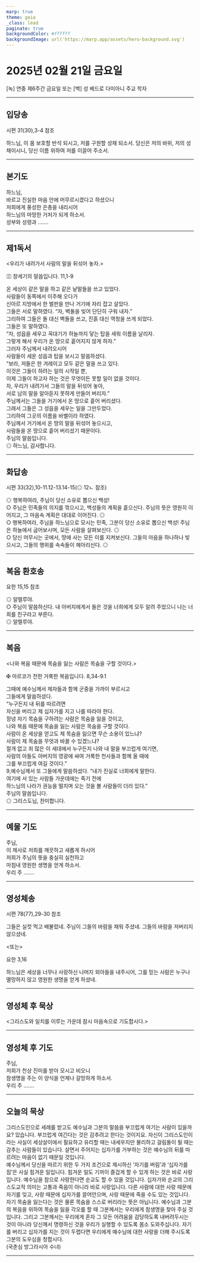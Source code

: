 ```yaml
---
marp: true
theme: gaia
_class: lead
paginate: true
backgroundColor: #ffffff
backgroundImage: url('https://marp.app/assets/hero-background.svg')
---
```


# 2025년 02월 21일 금요일

[녹] 연중 제6주간 금요일 또는 [백] 성 베드로 다미아니 주교 학자  




---

## 입당송

시편 31(30),3-4 참조

하느님, 이 몸 보호할 반석 되시고, 저를 구원할 성채 되소서. 당신은 저의 바위, 저의 성채이시니, 당신 이름 위하여 저를 이끌어 주소서.  
  


---

## 본기도

하느님,  
바르고 진실한 마음 안에 머무르시겠다고 하셨으니  
저희에게 풍성한 은총을 내리시어  
하느님의 마땅한 거처가 되게 하소서.  
성부와 성령과 …….  
  


---

## 제1독서

<우리가 내려가서 사람의 말을 뒤섞어 놓자.>

▥ 창세기의 말씀입니다. 11,1-9

온 세상이 같은 말을 하고 같은 낱말들을 쓰고 있었다.  
사람들이 동쪽에서 이주해 오다가  
신아르 지방에서 한 벌판을 만나 거기에 자리 잡고 살았다.  
그들은 서로 말하였다. “자, 벽돌을 빚어 단단히 구워 내자.”  
그리하여 그들은 돌 대신 벽돌을 쓰고, 진흙 대신 역청을 쓰게 되었다.  
그들은 또 말하였다.  
“자, 성읍을 세우고 꼭대기가 하늘까지 닿는 탑을 세워 이름을 날리자.  
그렇게 해서 우리가 온 땅으로 흩어지지 않게 하자.”  
그러자 주님께서 내려오시어  
사람들이 세운 성읍과 탑을 보시고 말씀하셨다.  
“보라, 저들은 한 겨레이고 모두 같은 말을 쓰고 있다.  
이것은 그들이 하려는 일의 시작일 뿐,  
이제 그들이 하고자 하는 것은 무엇이든 못할 일이 없을 것이다.  
자, 우리가 내려가서 그들의 말을 뒤섞어 놓아,  
서로 남의 말을 알아듣지 못하게 만들어 버리자.”  
주님께서는 그들을 거기에서 온 땅으로 흩어 버리셨다.  
그래서 그들은 그 성읍을 세우는 일을 그만두었다.  
그리하여 그곳의 이름을 바벨이라 하였다.  
주님께서 거기에서 온 땅의 말을 뒤섞어 놓으시고,  
사람들을 온 땅으로 흩어 버리셨기 때문이다.  
주님의 말씀입니다.  
◎ 하느님, 감사합니다.  
  


---

## 화답송

시편 33(32),10-11.12-13.14-15(◎ 12ㄴ 참조)

◎ 행복하여라, 주님이 당신 소유로 뽑으신 백성!  
○ 주님은 민족들의 의지를 꺾으시고, 백성들의 계획을 흩으신다. 주님의 뜻은 영원히 이어지고, 그 마음속 계획은 대대로 이어진다. ◎  
○ 행복하여라, 주님을 하느님으로 모시는 민족, 그분이 당신 소유로 뽑으신 백성! 주님은 하늘에서 굽어보시며, 모든 사람을 살펴보신다. ◎  
○ 당신 머무시는 곳에서, 땅에 사는 모든 이를 지켜보신다. 그들의 마음을 하나하나 빚으시고, 그들의 행위를 속속들이 헤아리신다. ◎  
  


---

## 복음 환호송

요한 15,15 참조

◎ 알렐루야.  
○ 주님이 말씀하신다. 내 아버지에게서 들은 것을 너희에게 모두 알려 주었으니 나는 너희를 친구라고 부른다.  
◎ 알렐루야.  
  


---

## 복음

<나와 복음 때문에 목숨을 잃는 사람은 목숨을 구할 것이다.>

✠ 마르코가 전한 거룩한 복음입니다. 8,34-9.1

그때에 예수님께서 제자들과 함께 군중을 가까이 부르시고  
그들에게 말씀하셨다.  
“누구든지 내 뒤를 따르려면  
자신을 버리고 제 십자가를 지고 나를 따라야 한다.  
정녕 자기 목숨을 구하려는 사람은 목숨을 잃을 것이고,  
나와 복음 때문에 목숨을 잃는 사람은 목숨을 구할 것이다.  
사람이 온 세상을 얻고도 제 목숨을 잃으면 무슨 소용이 있느냐?  
사람이 제 목숨을 무엇과 바꿀 수 있겠느냐?  
절개 없고 죄 많은 이 세대에서 누구든지 나와 내 말을 부끄럽게 여기면,  
사람의 아들도 아버지의 영광에 싸여 거룩한 천사들과 함께 올 때에  
그를 부끄럽게 여길 것이다.”  
9,예수님께서 또 그들에게 말씀하셨다. “내가 진실로 너희에게 말한다.  
여기에 서 있는 사람들 가운데에는 죽기 전에  
하느님의 나라가 권능을 떨치며 오는 것을 볼 사람들이 더러 있다.”  
주님의 말씀입니다.  
◎ 그리스도님, 찬미합니다.  
  


---

## 예물 기도

주님,  
이 제사로 저희를 깨끗하고 새롭게 하시어  
저희가 주님의 뜻을 충실히 실천하고  
마침내 영원한 생명을 얻게 하소서.  
우리 주 …….  
  


---

## 영성체송

시편 78(77),29-30 참조

그들은 실컷 먹고 배불렀네. 주님이 그들의 바람을 채워 주셨네. 그들의 바람을 저버리지 않으셨네.  
  
<또는>  
  
요한 3,16  
  
하느님은 세상을 너무나 사랑하신 나머지 외아들을 내주시어, 그를 믿는 사람은 누구나 멸망하지 않고 영원한 생명을 얻게 하셨네.  


---

## 영성체 후 묵상

<그리스도와 일치를 이루는 가운데 잠시 마음속으로 기도합시다.>  


---

## 영성체 후 기도

주님,  
저희가 천상 진미를 받아 모시고 비오니  
참생명을 주는 이 양식을 언제나 갈망하게 하소서.  
우리 주 …….  
  


---

## 오늘의 묵상

그리스도인으로 세례를 받고도 예수님과 그분의 말씀을 부끄럽게 여기는 사람이 있을까요? 있습니다. 부끄럽게 여긴다는 것은 감추려고 한다는 것이지요. 자신이 그리스도인이라는 사실이 세상살이에서 필요하고 유리할 때는 내세우지만 불리하고 걸림돌이 될 때는 감추는 사람들이 있습니다. 살면서 주어지는 십자가를 거부하는 것은 예수님의 뒤를 따르려는 마음이 없기 때문일 것입니다.  
예수님께서 당신을 따르기 위한 두 가지 조건으로 제시하신 ‘자기를 버림’과 ‘십자가를 짐’은 사실 힘겨운 일입니다. 힘겨운 일도 기꺼이 즐겁게 할 수 있게 하는 것은 바로 사랑입니다. 예수님을 참으로 사랑한다면 순교도 할 수 있을 것입니다. 십자가와 순교의 그리스도교적 의미는 고통과 죽음이 아니라 바로 사랑입니다. 다른 사람에 대한 사랑 때문에 자기를 잊고, 사랑 때문에 십자가를 끌어안으며, 사랑 때문에 죽을 수도 있는 것입니다.  
자기 목숨을 잃는다는 것은 물론 목숨을 스스로 버리라는 뜻은 아닙니다. 예수님과 그분의 복음을 위하여 목숨을 잃을 각오를 할 때 그분께서는 우리에게 참생명을 찾아 주실 것입니다. 그리고 그분께서는 우리에게 혼자 그 모든 어려움을 감당하도록 내버려두시는 것이 아니라 당신께서 명령하신 것을 우리가 실행할 수 있도록 몸소 도와주십니다. 자기를 버리고 십자가를 지는 것이 두렵다면 우리에게 예수님에 대한 사랑을 더해 주시도록 그분의 도우심을 청합시다.  
(국춘심 방그라시아 수녀)  


---